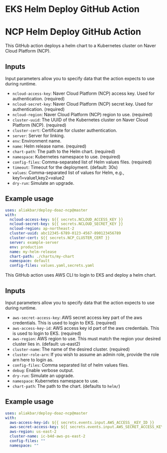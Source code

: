# EKS Helm Deploy GitHub Action

# NCP Helm Deploy GitHub Action

This GitHub action deploys a helm chart to a Kubernetes cluster on Naver Cloud Platform (NCP).

## Inputs

Input parameters allow you to specify data that the action expects to use during runtime.

- `ncloud-access-key`: Naver Cloud Platform (NCP) access key. Used for authentication. (required)
- `ncloud-secret-key`: Naver Cloud Platform (NCP) secret key. Used for authentication. (required)
- `ncloud-region`: Naver Cloud Platform (NCP) region to use. (required)
- `cluster-uuid`: The UUID of the Kubernetes cluster on Naver Cloud Platform (NCP). (required)
- `cluster-cert`: Certificate for cluster authentication.
- `server`: Server for linking.
- `env`: Environment name.
- `name`: Helm release name. (required)
- `chart-path`: The path to the Helm chart. (required)
- `namespace`: Kubernetes namespace to use. (required)
- `config-files`: Comma-separated list of Helm values files. (required)
- `timeout`: Timeout for the deployment. (default: 30s)
- `values`: Comma-separated list of values for Helm, e.g., key1=value1,key2=value2
- `dry-run`: Simulate an upgrade.

## Example usage

```yaml
uses: aliakbar/deploy-doaz-ncp@master
with:
  ncloud-access-key: ${{ secrets.NCLOUD_ACCESS_KEY }}
  ncloud-secret-key: ${{ secrets.NCLOUD_SECRET_KEY }}
  ncloud-region: ap-northeast-2
  cluster-uuid: abc12345-6789-0123-4567-890123456789
  cluster-cert: ${{ secrets.NCP_CLUSTER_CERT }}
  server: example-server
  env: production
  name: my-helm-release
  chart-path: ./charts/my-chart
  namespace: default
  config-files: values.yaml,secrets.yaml
```

This GitHub action uses AWS CLI to login to EKS and deploy a helm chart.

## Inputs

Input parameters allow you to specify data that the action expects to use during runtime.

- `aws-secret-access-key`: AWS secret access key part of the aws credentials. This is used to login to EKS. (required)
- `aws-access-key-id`: AWS access key id part of the aws credentials. This is used to login to EKS. (required)
- `aws-region`: AWS region to use. This must match the region your desired cluster lies in. (default: us-east2)
- `cluster-name`: The name of the desired cluster. (required)
- `cluster-role-arn`: If you wish to assume an admin role, provide the role arn here to login as.
- `config-files`: Comma separated list of helm values files.
- `debug`: Enable verbose output.
- `dry-run`: Simulate an upgrade.
- `namespace`: Kubernetes namespace to use.
- `chart-path`: The path to the chart. (defaults to `helm/`)

## Example usage

```yaml
uses: aliakbar/deploy-doaz-ncp@master
with:
  aws-access-key-id: ${{ secrets.events.input.AWS_ACCESS__KEY_ID }}
  aws-secret-access-key: ${{ secrets.events.input.AWS_SECRET_ACCESS_KEY }}
  aws-region: us-east-2
  cluster-name: ic-b4d-aws-ps-east-2
  config-files: ""
  namespace: ""
```
